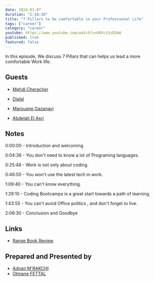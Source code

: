 ```yaml
---
date: 2024-01-07
duration: "2:18:30"
title: "7 Pillars to be comfortable in your Professional Life"
tags: ["career"]
category: "career"
youtube: https://www.youtube.com/watch?v=UKXczSzD2mA
published: true
featured: false
---
```


In this episode, We discuss 7 Pillars that can helps us lead a more comfortable Work life.

## Guests

- [Mehdi Cheracher](https://twitter.com/Mehdi_Cheracher)

- [Djalal](https://twitter.com/enlamp)

- [Marouane Gazanayi](https://www.linkedin.com/in/marouanegazanayi/)

- [Abdelati El Asri](https://twitter.com/kaizendae)

## Notes

0:00:00 - Introduction and welcoming

0:04:36 - You don't need to know a lot of Programing languages.

0:25:48 - Work is not only about coding.

0:46:50 - You won't use the latest tech in work.

1:09:40 - You can't know everything.

1:29:10 - Coding Bootcamps is a great start towards a path of learning.

1:43:55 - You can't avoid Office politics , and don't forget to live.

2:06:30 - Conclusion and Goodbye

## Links

- [Range Book Review](https://www.youtube.com/watch?v=E2ipt93liok)

## Prepared and Presented by

- [Adnan M'RAKCHI](https://twitter.com/_admerra)
- [Otmane FETTAL](https://twitter.com/ofettal)

